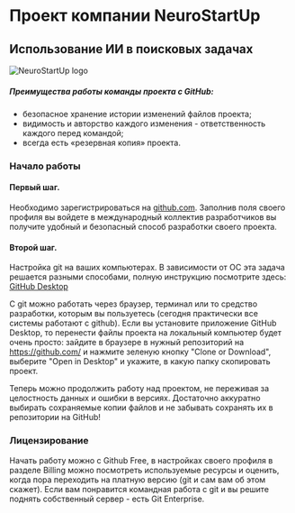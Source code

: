 # Проект компании NeuroStartUp
## Использование ИИ в поисковых задачах 
![NeuroStartUp logo](https://camo.githubusercontent.com/c6727c717cad1e4820481abb87524f90782445c5/68747470733a2f2f692e696d6775722e636f6d2f495a4f525769492e706e67)

##### Преимущества работы команды проекта с GitHub:
* безопасное хранение истории изменений файлов проекта;
* видимость и авторство каждого изменения - ответственность каждого перед командой;
* всегда есть «резервная копия» проекта.

### Начало работы
#### Первый шаг.
Необходимо зарегистрироваться на [github.com](https://github.com/). Заполнив поля своего профиля вы войдете в международный коллектив разработчиков вы получите удобный и безопасный способ разработки своего проекта. 
#### Второй шаг.
Настройка git на ваших компьютерах. В зависимости от ОС эта задача решается разными способами, полную инструкцию посмотрите здесь: [GitHub Desktop](https://help.github.com/en/desktop/getting-started-with-github-desktop)

С git можно работать через браузер, терминал или то средство разработки, которым вы пользуетесь (сегодня практически все системы работают с github). Если вы установите приложение GitHub Desktop, то перенести файлы проекта на локальный компьютер будет очень просто: зайдите в браузере в нужный репозиторий на https://github.com/ и нажмите зеленую кнопку "Clone or Download", выберите "Open in Desktop" и укажите, в какую папку скопировать проект.

Теперь можно продолжить работу над проектом, не переживая за целостность данных и ошибки в версиях. Достаточно аккуратно выбирать сохраняемые копии файлов и не забывать сохранять их в репозитории на GitHub!

### Лицензирование
Начать работу можно с Github Free, в настройках своего профиля в разделе Billing можно посмотреть используемые ресурсы и оценить, когда пора переходить на платную версию (git  и сам вам об этом скажет). Если вам понравится командная работа с git и вы решите поднять собственный сервер - есть Git Enterprise.
